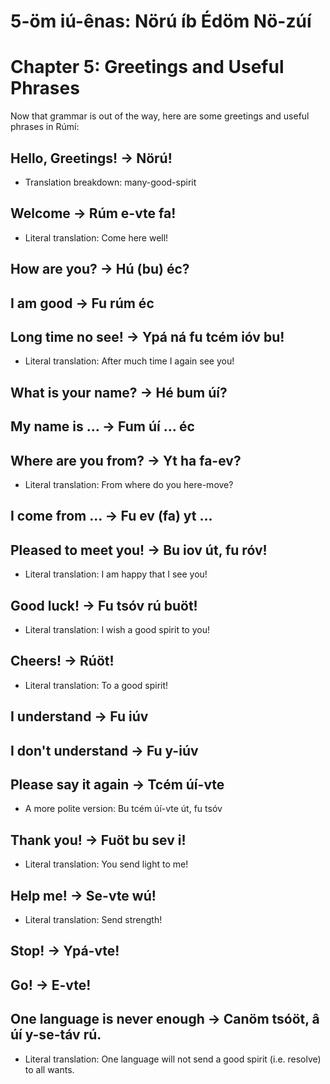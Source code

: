 # 5-öm iú-ênas: Nörú íb Édöm Nö-zúí
# Chapter 5: Greetings and Useful Phrases

Now that grammar is out of the way, here are some greetings and useful phrases in Rúmí:

## Hello, Greetings! -> Nörú! 
* Translation breakdown: many-good-spirit
  
## Welcome -> Rúm e-vte fa! 
* Literal translation: Come here well! 

## How are you? -> Hú (bu) éc?

## I am good -> Fu rúm éc

## Long time no see! -> Ypá ná fu tcém ióv bu! 
* Literal translation: After much time I again see you!

## What is your name? -> Hé bum úí?

## My name is ... -> Fum úí ... éc

## Where are you from? -> Yt ha fa-ev?
* Literal translation: From where do you here-move?

## I come from ... -> Fu ev (fa) yt ...

## Pleased to meet you! -> Bu iov út, fu róv! 
* Literal translation: I am happy that I see you!

## Good luck! -> Fu tsóv rú buöt! 
* Literal translation: I wish a good spirit to you!

## Cheers! -> Rúöt!
* Literal translation: To a good spirit!

## I understand -> Fu iúv

## I don't understand -> Fu y-iúv

## Please say it again -> Tcém úí-vte
* A more polite version: Bu tcém úí-vte út, fu tsóv

## Thank you! -> Fuöt bu sev i! 
* Literal translation: You send light to me!

## Help me! -> Se-vte wú! 
* Literal translation: Send strength!

## Stop! -> Ypá-vte!

## Go! -> E-vte!

## One language is never enough -> Canöm tsóöt, â úí y-se-táv rú.
* Literal translation: One language will not send a good spirit (i.e. resolve) to all wants.



